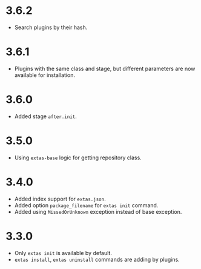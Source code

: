 # 3.6.2

- Search plugins by their hash.

# 3.6.1

- Plugins with the same class and stage, but different parameters are now available for installation.

# 3.6.0

- Added stage `after.init`.

# 3.5.0

- Using `extas-base` logic for getting repository class.

# 3.4.0

- Added index support for `extas.json`.
- Added option `package_filename` for `extas init` command.
- Added using `MissedOrUnknown` exception instead of base exception.

# 3.3.0

- Only `extas init` is available by default.
- `extas install`, `extas uninstall` commands are adding by plugins.
